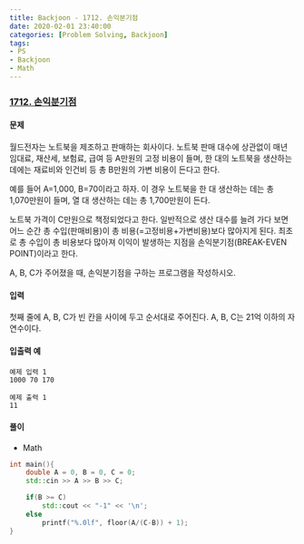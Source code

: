 ```yaml
---
title: Backjoon - 1712. 손익분기점
date: 2020-02-01 23:40:00
categories: [Problem Solving, Backjoon]
tags:
- PS
- Backjoon
- Math
---
```


### [ 1712. 손익분기점 ](https://www.acmicpc.net/problem/1712)

#### 문제

월드전자는 노트북을 제조하고 판매하는 회사이다. 노트북 판매 대수에 상관없이 매년 임대료, 재산세, 보험료, 급여 등 A만원의 고정 비용이 들며, 한 대의 노트북을 생산하는 데에는 재료비와 인건비 등 총 B만원의 가변 비용이 든다고 한다.

예를 들어 A=1,000, B=70이라고 하자. 이 경우 노트북을 한 대 생산하는 데는 총 1,070만원이 들며, 열 대 생산하는 데는 총 1,700만원이 든다.

노트북 가격이 C만원으로 책정되었다고 한다. 일반적으로 생산 대수를 늘려 가다 보면 어느 순간 총 수입(판매비용)이 총 비용(=고정비용+가변비용)보다 많아지게 된다. 최초로 총 수입이 총 비용보다 많아져 이익이 발생하는 지점을 손익분기점(BREAK-EVEN POINT)이라고 한다.

A, B, C가 주어졌을 때, 손익분기점을 구하는 프로그램을 작성하시오.

#### 입력

첫째 줄에 A, B, C가 빈 칸을 사이에 두고 순서대로 주어진다. A, B, C는 21억 이하의 자연수이다.

#### 입출력 예

```
예제 입력 1
1000 70 170

예제 출력 1
11
```

#### 풀이
  - Math

```cpp
int main(){
    double A = 0, B = 0, C = 0;
    std::cin >> A >> B >> C;

    if(B >= C)
        std::cout << "-1" << '\n';
    else
        printf("%.0lf", floor(A/(C-B)) + 1);
}
```